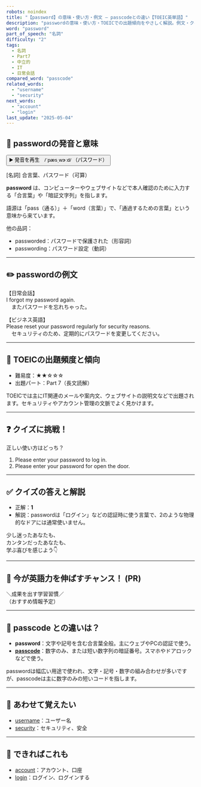 ```yaml
---
robots: noindex
title: "【password】の意味・使い方・例文 ― passcodeとの違い【TOEIC英単語】"
description: "passwordの意味・使い方・TOEICでの出題傾向をやさしく解説。例文・クイズ付きでpasscodeとの違いもわかりやすく学べます。"
word: "password"
part_of_speech: "名詞"
difficulty: "2"
tags:
  - 名詞
  - Part7
  - 中立的
  - IT
  - 日常会話
compared_word: "passcode"
related_words:
  - "username"
  - "security"
next_words:
  - "account"
  - "login"
last_update: "2025-05-04"
---
```


## 🔰 passwordの発音と意味

<button class="play-audio" onclick="playTTS('password')">
  <span class="play-audio-main">
    ▶️ 発音を再生　/ˈpæsˌwɝːd/
  </span>
  <span class="play-audio-sub">
    （パスワード）
  </span>
</button>

[名詞] 合言葉、パスワード（可算）

**password** は、コンピューターやウェブサイトなどで本人確認のために入力する「合言葉」や「暗証文字列」を指します。

語源は「pass（通る）」＋「word（言葉）」で、「通過するための言葉」という意味から来ています。

他の品詞：  
- passworded：パスワードで保護された（形容詞）
- passwording：パスワード設定（動詞）

---

## ✏️ passwordの例文

【日常会話】  
I forgot my password again.  
　またパスワードを忘れちゃった。

【ビジネス英語】  
Please reset your password regularly for security reasons.  
　セキュリティのため、定期的にパスワードを変更してください。

---

## 🎯 TOEICの出題頻度と傾向

- 難易度：★★☆☆☆
- 出題パート：Part 7（長文読解）

TOEICでは主にIT関連のメールや案内文、ウェブサイトの説明文などで出題されます。セキュリティやアカウント管理の文脈でよく見かけます。

---

## ❓ クイズに挑戦！

正しい使い方はどっち？

1. Please enter your password to log in.  
2. Please enter your password for open the door.

---

## ✅ クイズの答えと解説

- 正解：**1**
- 解説：passwordは「ログイン」などの認証時に使う言葉で、2のような物理的なドアには通常使いません。

少し迷ったあなたも、  
カンタンだったあなたも、  
学ぶ喜びを感じよう👇️

---

## 🚀 今が英語力を伸ばすチャンス！ (PR)

<div class="info-center">
＼成果を出す学習習慣／<br>  
（おすすめ情報予定）
</div>

---

## 🤔  passcode との違いは？

- **password**：文字や記号を含む合言葉全般。主にウェブやPCの認証で使う。
- **[passcode](/word/passcode)**：数字のみ、または短い数字列の暗証番号。スマホやドアロックなどで使う。

passwordは幅広い用途で使われ、文字・記号・数字の組み合わせが多いですが、passcodeは主に数字のみの短いコードを指します。

---

## 🧩 あわせて覚えたい

- [username](/word/username)：ユーザー名
- [security](/word/security)：セキュリティ、安全

---

## 📖 できればこれも

- [account](/word/account)：アカウント、口座
- [login](/word/login)：ログイン、ログインする

<!-- cvid: aid32_bid26 -->
